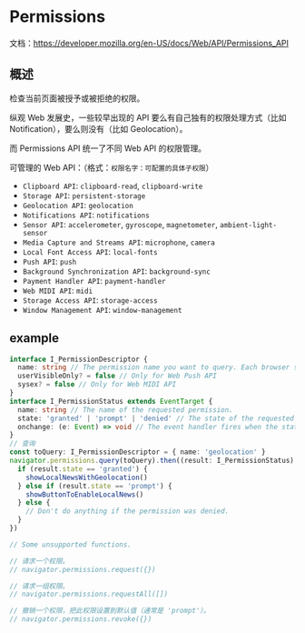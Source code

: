 # Permissions

文档：<https://developer.mozilla.org/en-US/docs/Web/API/Permissions_API>

## 概述

检查当前页面被授予或被拒绝的权限。

纵观 Web 发展史，一些较早出现的 API 要么有自己独有的权限处理方式（比如 Notification），要么则没有（比如 Geolocation）。

而 Permissions API 统一了不同 Web API 的权限管理。

可管理的 Web API：（格式：`权限名字：可配置的具体子权限`）

- `Clipboard API`: `clipboard-read`, `clipboard-write`
- `Storage API`: `persistent-storage`
- `Geolocation API`: `geolocation`
- `Notifications API`: `notifications`
- `Sensor API`: `accelerometer`, `gyroscope`, `magnetometer`, `ambient-light-sensor`
- `Media Capture and Streams API`: `microphone`, `camera`
- `Local Font Access API`: `local-fonts`
- `Push API`: `push`
- `Background Synchronization API`: `background-sync`
- `Payment Handler API`: `payment-handler`
- `Web MIDI API`: `midi`
- `Storage Access API`: `storage-access`
- `Window Management API`: `window-management`

## example

```ts
interface I_PermissionDescriptor {
  name: string // The permission name you want to query. Each browser supported values may be different.
  userVisibleOnly? = false // Only for Web Push API
  sysex? = false // Only for Web MIDI API
}
interface I_PermissionStatus extends EventTarget {
  name: string // The name of the requested permission.
  state: 'granted' | 'prompt' | 'denied' // The state of the requested permission.
  onchange: (e: Event) => void // The event handler fires when the state changes.
}
// 查询
const toQuery: I_PermissionDescriptor = { name: 'geolocation' }
navigator.permissions.query(toQuery).then((result: I_PermissionStatus) => {
  if (result.state == 'granted') {
    showLocalNewsWithGeolocation()
  } else if (result.state == 'prompt') {
    showButtonToEnableLocalNews()
  } else {
    // Don't do anything if the permission was denied.
  }
})

// Some unsupported functions.

// 请求一个权限。
// navigator.permissions.request({})

// 请求一组权限。
// navigator.permissions.requestAll([])

// 撤销一个权限，把此权限设置到默认值（通常是 'prompt'）。
// navigator.permissions.revoke({})
```
